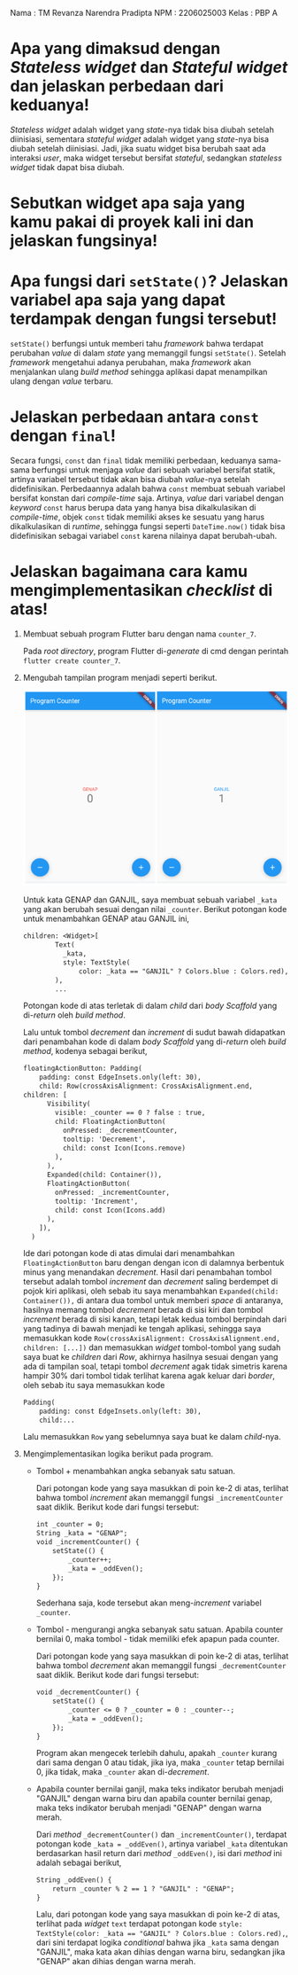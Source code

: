 Nama    : TM Revanza Narendra Pradipta
NPM     : 2206025003
Kelas   : PBP A

# Apa yang dimaksud dengan *Stateless widget* dan *Stateful widget* dan jelaskan perbedaan dari keduanya!
*Stateless widget* adalah widget yang *state*-nya tidak bisa diubah setelah diinisiasi, sementara *stateful widget* adalah widget yang *state*-nya bisa diubah setelah diinisiasi. Jadi, jika suatu widget bisa berubah saat ada interaksi *user*, maka widget tersebut bersifat *stateful*, sedangkan *stateless widget* tidak dapat bisa diubah.

# Sebutkan widget apa saja yang kamu pakai di proyek kali ini dan jelaskan fungsinya!

# Apa fungsi dari `setState()`? Jelaskan variabel apa saja yang dapat terdampak dengan fungsi tersebut!
`setState()` berfungsi untuk memberi tahu *framework* bahwa terdapat perubahan *value* di dalam *state* yang memanggil fungsi `setState()`. Setelah *framework* mengetahui adanya perubahan, maka *framework* akan menjalankan ulang *build method* sehingga aplikasi dapat menampilkan ulang dengan *value* terbaru.

# Jelaskan perbedaan antara `const` dengan `final`!
Secara fungsi, `const` dan `final` tidak memiliki perbedaan, keduanya sama-sama berfungsi untuk menjaga *value* dari sebuah variabel bersifat statik, artinya variabel tersebut tidak akan bisa diubah *value*-nya setelah didefinisikan. Perbedaannya adalah bahwa `const` membuat sebuah variabel bersifat konstan dari *compile-time* saja. Artinya, *value* dari variabel dengan *keyword* `const` harus berupa data yang hanya bisa dikalkulasikan di *compile-time*, objek `const` tidak memiliki akses ke sesuatu yang harus dikalkulasikan di *runtime*, sehingga fungsi seperti `DateTime.now()` tidak bisa didefinisikan sebagai variabel `const` karena nilainya dapat berubah-ubah.

# Jelaskan bagaimana cara kamu mengimplementasikan *checklist* di atas!

1. Membuat sebuah program Flutter baru dengan nama `counter_7`.

    Pada *root directory*, program Flutter di-*generate* di cmd dengan perintah `flutter create counter_7`.

2. Mengubah tampilan program menjadi seperti berikut.

    <img src="tampilanTugas7PBP.png">

    Untuk kata GENAP dan GANJIL, saya membuat sebuah variabel `_kata` yang akan berubah sesuai dengan nilai `_counter`. Berikut potongan kode untuk menambahkan GENAP atau GANJIL ini,
    ```
    children: <Widget>[
            Text(
              _kata,
              style: TextStyle(
                  color: _kata == "GANJIL" ? Colors.blue : Colors.red),
            ),
            ...
    ```
    Potongan kode di atas terletak di dalam *child* dari *body Scaffold* yang di-*return* oleh *build method*.

    Lalu untuk tombol *decrement* dan *increment* di sudut bawah didapatkan dari penambahan kode di dalam *body Scaffold* yang di-*return* oleh *build method*, kodenya sebagai berikut,
    ```
    floatingActionButton: Padding(
        padding: const EdgeInsets.only(left: 30),
        child: Row(crossAxisAlignment: CrossAxisAlignment.end, children: [
          Visibility(
            visible: _counter == 0 ? false : true,
            child: FloatingActionButton(
              onPressed: _decrementCounter,
              tooltip: 'Decrement',
              child: const Icon(Icons.remove)
            ),
          ),
          Expanded(child: Container()),
          FloatingActionButton(
            onPressed: _incrementCounter,
            tooltip: 'Increment',
            child: const Icon(Icons.add)
          ),
        ]),
      )
    ```
    Ide dari potongan kode di atas dimulai dari menambahkan `FloatingActionButton` baru dengan dengan icon di dalamnya berbentuk minus yang menandakan *decrement*. Hasil dari penambahan tombol tersebut adalah tombol *increment* dan *decrement* saling berdempet di pojok kiri aplikasi, oleh sebab itu saya menambahkan ```Expanded(child: Container()),``` di antara dua tombol untuk memberi *space* di antaranya, hasilnya memang tombol *decrement* berada di sisi kiri dan tombol *increment* berada di sisi kanan, tetapi letak kedua tombol berpindah dari yang tadinya di bawah menjadi ke tengah aplikasi, sehingga saya memasukkan kode ```Row(crossAxisAlignment: CrossAxisAlignment.end, children: [...])``` dan memasukkan *widget* tombol-tombol yang sudah saya buat ke *children* dari *Row*, akhirnya hasilnya sesuai dengan yang ada di tampilan soal, tetapi tombol *decrement* agak tidak simetris karena hampir 30% dari tombol tidak terlihat karena agak keluar dari *border*, oleh sebab itu saya memasukkan kode 
    ```
    Padding(
        padding: const EdgeInsets.only(left: 30),
        child:...
    ```
    Lalu memasukkan `Row` yang sebelumnya saya buat ke dalam *child*-nya.
    
3. Mengimplementasikan logika berikut pada program.

    - Tombol + menambahkan angka sebanyak satu satuan.

        Dari potongan kode yang saya masukkan di poin ke-2 di atas, terlihat bahwa tombol *increment* akan memanggil fungsi `_incrementCounter` saat diklik. Berikut kode dari fungsi tersebut:
        ```
        int _counter = 0;
        String _kata = "GENAP";
        void _incrementCounter() {
            setState(() {
                _counter++;
                _kata = _oddEven();
            });
        }
        ```
        Sederhana saja, kode tersebut akan meng-*increment* variabel `_counter`.

    - Tombol - mengurangi angka sebanyak satu satuan. Apabila counter bernilai 0, maka tombol - tidak memiliki efek apapun pada counter.

        Dari potongan kode yang saya masukkan di poin ke-2 di atas, terlihat bahwa tombol *decrement* akan memanggil fungsi `_decrementCounter` saat diklik. Berikut kode dari fungsi tersebut:
        ```
        void _decrementCounter() {
            setState(() {
                _counter <= 0 ? _counter = 0 : _counter--;
                _kata = _oddEven();
            });
        }
        ```
        Program akan mengecek terlebih dahulu, apakah `_counter` kurang dari sama dengan 0 atau tidak, jika iya, maka `_counter` tetap bernilai 0, jika tidak, maka `_counter` akan di-*decrement*.
    
    - Apabila counter bernilai ganjil, maka teks indikator berubah menjadi "GANJIL" dengan warna biru dan apabila counter bernilai genap, maka teks indikator berubah menjadi "GENAP" dengan warna merah.
    
        Dari *method* `_decrementCounter()` dan `_incrementCounter()`, terdapat potongan kode `_kata = _oddEven()`, artinya variabel `_kata` ditentukan berdasarkan hasil return dari *method* `_oddEven()`, isi dari *method* ini adalah sebagai berikut,
        ```
        String _oddEven() {
            return _counter % 2 == 1 ? "GANJIL" : "GENAP";
        }
        ```
        Lalu, dari potongan kode yang saya masukkan di poin ke-2 di atas, terlihat pada *widget* `text` terdapat potongan kode ```style: TextStyle(color: _kata == "GANJIL" ? Colors.blue : Colors.red),```, dari sini terdapat logika *conditional* bahwa jika `_kata` sama dengan "GANJIL", maka kata akan dihias dengan warna biru, sedangkan jika "GENAP" akan dihias dengan warna merah.